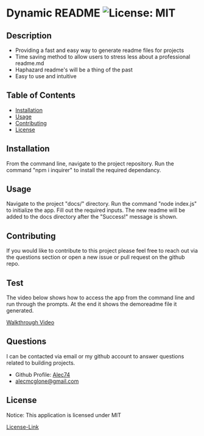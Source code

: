 # Dynamic README ![License: MIT](https://img.shields.io/badge/License-MIT-yellow.svg)

  ## Description

  * Providing a fast and easy way to generate readme files for projects
  * Time saving method to allow users to stress less about a professional readme.md
  * Haphazard readme's will be a thing of the past
  * Easy to use and intuitive
  
  ## Table of Contents
  * [Installation](#installation)
  * [Usage](#usage)
  * [Contributing](#contributing)
  * [License](#license)
  
  ## Installation

  From the command line, navigate to the project repository. Run the command "npm i inquirer" to install the required dependancy.

  ## Usage

  Navigate to the project "docs/" directory. Run the command "node index.js" to initialize the app. Fill out the required inputs. The new readme will be added to the docs directory after the "Success!" message is shown.

  ## Contributing

  If you would like to contribute to this project please feel free to reach out via the questions section or open a new issue or pull request on the github repo.

  ## Test

  The video below shows how to access the app from the command line and run through the prompts. At the end it shows the demoreadme file it generated.

  [Walkthrough Video](https://drive.google.com/file/d/1fb36U_L77iVjQQyIVqDvRzrskp8Qmh19/view)
  

  ## Questions

  I can be contacted via email or my github account to answer questions related to building projects.

  * Github Profile: [Alec74](https://github.com/Alec74)
  * alecmcglone@gmail.com
  
  ## License
  Notice: This application is licensed under MIT
  
  [License-Link](../LICENSE)
    
  
